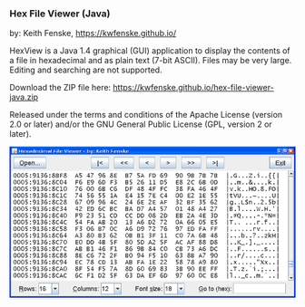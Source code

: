 
### Hex File Viewer (Java)

by: Keith Fenske, https://kwfenske.github.io/

HexView is a Java 1.4 graphical (GUI) application to display the contents of a
file in hexadecimal and as plain text (7-bit ASCII). Files may be very large.
Editing and searching are not supported.

Download the ZIP file here: https://kwfenske.github.io/hex-file-viewer-java.zip

Released under the terms and conditions of the Apache License (version 2.0 or
later) and/or the GNU General Public License (GPL, version 2 or later).

![Hex File Viewer (Java) sample program image](HexView1.png)
